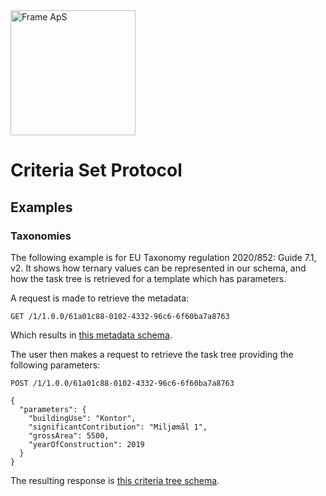 <img alt="Frame ApS" src="https://openframe-public.s3.eu-west-1.amazonaws.com/assets/logo-text-google-admin.png" width="200" />

# Criteria Set Protocol

## Examples
### Taxonomies
The following example is for EU Taxonomy regulation 2020/852: Guide 7.1, v2. It shows how ternary values can be represented
in our schema, and how the task tree is retrieved for a template which has parameters.

A request is made to retrieve the metadata:
```
GET /1/1.0.0/61a01c88-0102-4332-96c6-6f60ba7a8763
```

Which results in [this metadata schema](metadata.json).

The user then makes a request to retrieve the task tree providing the following parameters:

```
POST /1/1.0.0/61a01c88-0102-4332-96c6-6f60ba7a8763
```
```json5
{
  "parameters": {
    "buildingUse": "Kontor",
    "significantContribution": "Miljømål 1",
    "grossArea": 5500,
    "yearOfConstruction": 2019
  }
}
```

The resulting response is [this criteria tree schema](criteria-tree.json).
